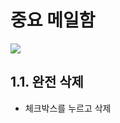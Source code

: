# 중요 메일함

![](https://images.velog.io/images/withcolinsong/post/63db0491-22c0-497a-b526-012a385fe22d/image.png)

## 1.1. 완전 삭제
- 체크박스를 누르고 삭제 

